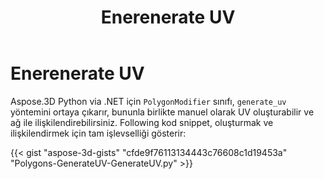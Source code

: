 ﻿---
title: Enerenerate UV
type: docs
weight: 20
url: /tr/python-net/generate-uv/
description: Aspose.3D için Python via .NET, manually enerateenermethod yöntemini ortaya çıkaran olyolygongonodifier sınıfı sunar, bununla birlikte el ile UV oluşturabilir ve ağ ile ilişkilendirebilirsiniz. Following kod snippet, oluşturmak ve ilişkilendirmek için tam işlevselliği gösterir.
---
# **Enerenerate UV**
Aspose.3D Python via .NET için `PolygonModifier` sınıfı, `generate_uv` yöntemini ortaya çıkarır, bununla birlikte manuel olarak UV oluşturabilir ve ağ ile ilişkilendirebilirsiniz. Following kod snippet, oluşturmak ve ilişkilendirmek için tam işlevselliği gösterir:



{{< gist "aspose-3d-gists" "cfde9f76113134443c76608c1d19453a" "Polygons-GenerateUV-GenerateUV.py" >}}
